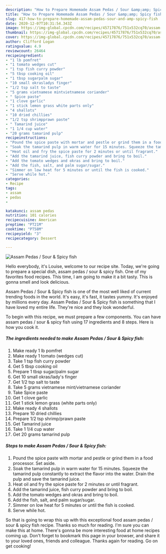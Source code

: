 ```yaml
---
description: "How to Prepare Homemade Assam Pedas / Sour &amp;amp; Spicy fish"
title: "How to Prepare Homemade Assam Pedas / Sour &amp;amp; Spicy fish"
slug: 417-how-to-prepare-homemade-assam-pedas-sour-and-amp-spicy-fish
date: 2020-12-07T10:31:54.343Z
image: https://img-global.cpcdn.com/recipes/45717876/751x532cq70/assam-pedas-sour-spicy-fish-recipe-main-photo.jpg
thumbnail: https://img-global.cpcdn.com/recipes/45717876/751x532cq70/assam-pedas-sour-spicy-fish-recipe-main-photo.jpg
cover: https://img-global.cpcdn.com/recipes/45717876/751x532cq70/assam-pedas-sour-spicy-fish-recipe-main-photo.jpg
author: Clifford Logan
ratingvalue: 4.9
reviewcount: 26464
recipeingredient:
- "1 lb pomfret"
- "1 tomato wedges cut"
- "1 tsp fish curry powder"
- "5 tbsp cooking oil"
- "1 tbsp sugarpalm sugar"
- "10 small okrasladys finger"
- "1/2 tsp salt to taste"
- "5 grams vietnamese mintvietnamese coriander"
- " Spice paste"
- "1 clove garlic"
- "1 stick lemon grass white parts only"
- "4 shallots"
- "10 dried chillies"
- "1/2 tsp shrimpprawn paste"
- " Tamarind juice"
- "1 1/4 cup water"
- "20 grams tamarind pulp"
recipeinstructions:
- "Pound the spice paste with mortar and pestle or grind them in a food processor. Set aside."
- "Soak the tamarind pulp in warm water for 15 minutes. Squeeze the tamarind pulp constantly to extract the flavor into the water. Drain the pulp and save the tamarind juice."
- "Heat oil and fry the spice paste for 2 minutes or until fragrant."
- "Add the tamarind juice, fish curry powder and bring to boil."
- "Add the tomato wedges and okras and bring to boil."
- "Add the fish, salt, and palm sugar/sugar."
- "Simmer on low heat for 5 minutes or until the fish is cooked."
- "Serve while hot."
categories:
- Recipe
tags:
- assam
- pedas
- 

katakunci: assam pedas  
nutrition: 101 calories
recipecuisine: American
preptime: "PT21M"
cooktime: "PT58M"
recipeyield: "3"
recipecategory: Dessert

---
```



![Assam Pedas / Sour &amp; Spicy fish](https://img-global.cpcdn.com/recipes/45717876/751x532cq70/assam-pedas-sour-spicy-fish-recipe-main-photo.jpg)

Hello everybody, it's Louise, welcome to our recipe site. Today, we're going to prepare a special dish, assam pedas / sour &amp; spicy fish. One of my favorites food recipes. This time, I am going to make it a bit tasty. This is gonna smell and look delicious.



Assam Pedas / Sour &amp; Spicy fish is one of the most well liked of current trending foods in the world. It's easy, it's fast, it tastes yummy. It's enjoyed by millions every day. Assam Pedas / Sour &amp; Spicy fish is something that I have loved my entire life. They're nice and they look wonderful.


To begin with this recipe, we must prepare a few components. You can have assam pedas / sour &amp; spicy fish using 17 ingredients and 8 steps. Here is how you cook it.

<!--inarticleads1-->

##### The ingredients needed to make Assam Pedas / Sour &amp; Spicy fish:

1. Make ready 1 lb pomfret
1. Make ready 1 tomato (wedges cut)
1. Take 1 tsp fish curry powder
1. Get 5 tbsp cooking oil
1. Prepare 1 tbsp sugar/palm sugar
1. Get 10 small okras/lady&#39;s finger
1. Get 1/2 tsp salt to taste
1. Take 5 grams vietnamese mint/vietnamese coriander
1. Take  Spice paste
1. Get 1 clove garlic
1. Get 1 stick lemon grass (white parts only)
1. Make ready 4 shallots
1. Prepare 10 dried chillies
1. Prepare 1/2 tsp shrimp/prawn paste
1. Get  Tamarind juice
1. Take 1 1/4 cup water
1. Get 20 grams tamarind pulp




<!--inarticleads2-->

##### Steps to make Assam Pedas / Sour &amp; Spicy fish:

1. Pound the spice paste with mortar and pestle or grind them in a food processor. Set aside.
1. Soak the tamarind pulp in warm water for 15 minutes. Squeeze the tamarind pulp constantly to extract the flavor into the water. Drain the pulp and save the tamarind juice.
1. Heat oil and fry the spice paste for 2 minutes or until fragrant.
1. Add the tamarind juice, fish curry powder and bring to boil.
1. Add the tomato wedges and okras and bring to boil.
1. Add the fish, salt, and palm sugar/sugar.
1. Simmer on low heat for 5 minutes or until the fish is cooked.
1. Serve while hot.




So that is going to wrap this up with this exceptional food assam pedas / sour &amp; spicy fish recipe. Thanks so much for reading. I'm sure you can make this at home. There's gonna be more interesting food at home recipes coming up. Don't forget to bookmark this page in your browser, and share it to your loved ones, friends and colleague. Thanks again for reading. Go on get cooking!
